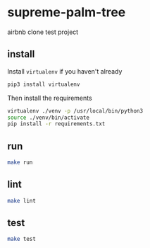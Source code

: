 # supreme-palm-tree

airbnb clone test project

## install

Install `virtualenv` if you haven't already

```bash
pip3 install virtualenv
```

Then install the requirements

```bash
virtualenv ./venv -p /usr/local/bin/python3
source ./venv/bin/activate
pip install -r requirements.txt
```

## run

```bash
make run
```

## lint

```bash
make lint
```

## test

```bash
make test
```
